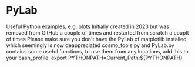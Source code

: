 # PyLab
Useful Python examples, e.g. plots
Initially created in 2023 but was removed from GitHub a couple of times and restarted from scratch a couplt of times
Please make sure you don't have the PyLab of matplotlib installed, which seemingly is now deappreciated
cosmo_tools.py and PyLab.py contains some useful functions, to use them from any locations, add this to your bash_profile:
export PYTHONPATH=Current_Path:${PYTHONPATH}
